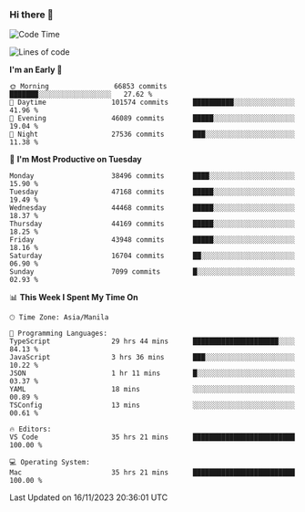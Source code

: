 ### Hi there 👋

<!--START_SECTION:waka-->
![Code Time](http://img.shields.io/badge/Code%20Time-4%2C549%20hrs%2021%20mins-blue)

![Lines of code](https://img.shields.io/badge/From%20Hello%20World%20I%27ve%20Written-104.9%20million%20lines%20of%20code-blue)

**I'm an Early 🐤** 

```text
🌞 Morning                66853 commits       ███████░░░░░░░░░░░░░░░░░░   27.62 % 
🌆 Daytime                101574 commits      ██████████░░░░░░░░░░░░░░░   41.96 % 
🌃 Evening                46089 commits       █████░░░░░░░░░░░░░░░░░░░░   19.04 % 
🌙 Night                  27536 commits       ███░░░░░░░░░░░░░░░░░░░░░░   11.38 % 
```
📅 **I'm Most Productive on Tuesday** 

```text
Monday                   38496 commits       ████░░░░░░░░░░░░░░░░░░░░░   15.90 % 
Tuesday                  47168 commits       █████░░░░░░░░░░░░░░░░░░░░   19.49 % 
Wednesday                44468 commits       █████░░░░░░░░░░░░░░░░░░░░   18.37 % 
Thursday                 44169 commits       █████░░░░░░░░░░░░░░░░░░░░   18.25 % 
Friday                   43948 commits       █████░░░░░░░░░░░░░░░░░░░░   18.16 % 
Saturday                 16704 commits       ██░░░░░░░░░░░░░░░░░░░░░░░   06.90 % 
Sunday                   7099 commits        █░░░░░░░░░░░░░░░░░░░░░░░░   02.93 % 
```


📊 **This Week I Spent My Time On** 

```text
🕑︎ Time Zone: Asia/Manila

💬 Programming Languages: 
TypeScript               29 hrs 44 mins      █████████████████████░░░░   84.13 % 
JavaScript               3 hrs 36 mins       ███░░░░░░░░░░░░░░░░░░░░░░   10.22 % 
JSON                     1 hr 11 mins        █░░░░░░░░░░░░░░░░░░░░░░░░   03.37 % 
YAML                     18 mins             ░░░░░░░░░░░░░░░░░░░░░░░░░   00.89 % 
TSConfig                 13 mins             ░░░░░░░░░░░░░░░░░░░░░░░░░   00.61 % 

🔥 Editors: 
VS Code                  35 hrs 21 mins      █████████████████████████   100.00 % 

💻 Operating System: 
Mac                      35 hrs 21 mins      █████████████████████████   100.00 % 
```


 Last Updated on 16/11/2023 20:36:01 UTC
<!--END_SECTION:waka-->


<!--
**rad182/rad182** is a ✨ _special_ ✨ repository because its `README.md` (this file) appears on your GitHub profile.

Here are some ideas to get you started:

- 🔭 I’m currently working on ...
- 🌱 I’m currently learning ...
- 👯 I’m looking to collaborate on ...
- 🤔 I’m looking for help with ...
- 💬 Ask me about ...
- 📫 How to reach me: ...
- 😄 Pronouns: ...
- ⚡ Fun fact: ...
-->
